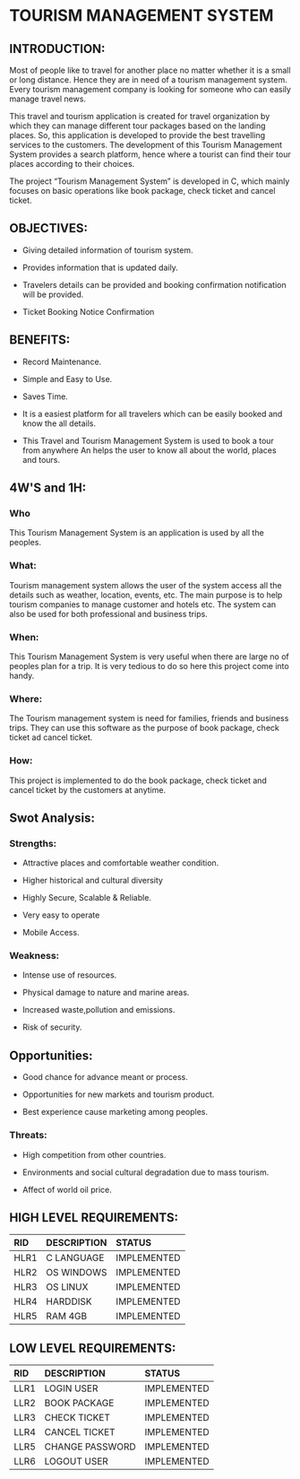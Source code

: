 # **TOURISM MANAGEMENT SYSTEM**

## INTRODUCTION:

Most of people like to travel for another place no matter whether it is a small or long  distance. Hence they are in need of a tourism management system. Every tourism management company is looking for someone who can easily manage travel news. 

This travel and tourism application is created for travel organization by which they can manage different tour packages based on the landing places. So, this application is developed to provide the best travelling services to the customers. The  development of this Tourism Management System provides a search platform, hence where a tourist can find their tour places according to their choices. 

The project “Tourism Management System” is developed in C, which mainly focuses on basic operations like book package, check ticket and cancel ticket.

## OBJECTIVES:
* Giving  detailed information of tourism system.

* Provides information that is updated daily.

* Travelers details can be provided and booking confirmation notification will be provided.  

* Ticket Booking Notice Confirmation 

## **BENEFITS:**
* Record Maintenance.

* Simple and Easy to Use.

* Saves Time.

* It is a easiest platform for all travelers which can be easily booked and know the all details.

* This Travel and Tourism Management System is used to book a tour from anywhere An  helps the user to know all about the world, places and    tours.

## **4W'S and 1H:**

### Who
This Tourism Management System is an application is used by all the peoples.

### What:
Tourism management system allows the user of the system access all the details such as weather, location, events, etc. The main purpose is to help tourism companies to manage customer and hotels etc. The system can also be used for both professional and business trips.

### When:
This Tourism Management System is very useful when there are large no of peoples plan for a trip. It is very tedious to do so here this project come into handy.

### Where:
The Tourism management system is need for families, friends and business trips. They can use this software as the purpose of book package, check ticket ad cancel ticket.

### How:
This project is implemented to do the book package, check ticket and cancel ticket by the customers at anytime.

## **Swot Analysis:**

### Strengths:
* Attractive places and comfortable weather condition.

* Higher historical and cultural diversity

* Highly Secure, Scalable & Reliable.

* Very easy to operate

* Mobile Access.

### Weakness:
* Intense use of resources.

* Physical damage to nature and marine areas.

* Increased waste,pollution and emissions. 

* Risk of security.

## Opportunities:
* Good chance for advance meant or process.

* Opportunities for new markets and tourism product.

* Best experience cause marketing among peoples.

### Threats:
* High competition from other countries.

* Environments and social cultural degradation due to mass tourism.

* Affect of world oil price.

## HIGH LEVEL REQUIREMENTS:

|RID|DESCRIPTION|STATUS|
|:--|:----------|:-----|
|HLR1|C LANGUAGE|IMPLEMENTED|
|HLR2|OS WINDOWS|IMPLEMENTED|
|HLR3|OS LINUX|IMPLEMENTED|
|HLR4|HARDDISK|IMPLEMENTED|
|HLR5|RAM 4GB|IMPLEMENTED|

## LOW LEVEL REQUIREMENTS:

|RID|DESCRIPTION|STATUS|
|:--|:----------|:-----|
|LLR1|LOGIN USER|IMPLEMENTED|
|LLR2|BOOK PACKAGE|IMPLEMENTED|
|LLR3|CHECK TICKET|IMPLEMENTED|
|LLR4|CANCEL TICKET|IMPLEMENTED|
|LLR5|CHANGE PASSWORD|IMPLEMENTED|
|LLR6|LOGOUT USER|IMPLEMENTED|








